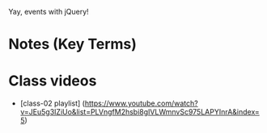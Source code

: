 Yay, events with jQuery!

#  Notes (Key Terms)

# Class videos
- [class-02 playlist] (https://www.youtube.com/watch?v=JEu5g3IZiUo&list=PLVngfM2hsbi8gIVLWmnvSc975LAPYInrA&index=5)

